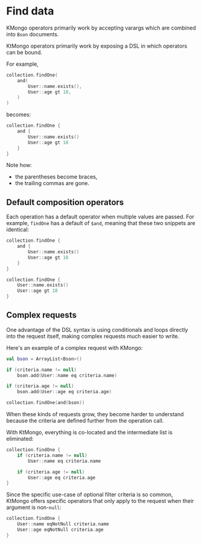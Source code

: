 # Find data

KMongo operators primarily work by accepting varargs which are combined into `Bson` documents.

KtMongo operators primarily work by exposing a DSL in which operators can be bound.

For example,

```kotlin title="Using KMongo"
collection.findOne(
	and(
		User::name.exists(),
		User::age gt 18,
	)
)
```

becomes:

```kotlin title="Using KtMongo"
collection.findOne {
	and {
		User::name.exists()
		User::age gt 18
	}
}
```

Note how:

- the parentheses become braces,
- the trailing commas are gone.

## Default composition operators

Each operation has a default operator when multiple values are passed. For example, `findOne` has a default of `$and`, meaning that these two snippets are identical:

```kotlin
collection.findOne {
	and {
		User::name.exists()
		User::age gt 18
	}
}
```

```kotlin
collection.findOne {
	User::name.exists()
	User::age gt 18
}
```

## Complex requests

One advantage of the DSL syntax is using conditionals and loops directly into the request itself, making complex requests much easier to write.

Here's an example of a complex request with KMongo:

```kotlin title="Using KMongo"
val bson = ArrayList<Bson>()

if (criteria.name != null)
	bson.add(User::name eq criteria.name)

if (criteria.age != null)
	bson.add(User::age eq criteria.age)

collection.findOne(and(bson))
```

When these kinds of requests grow, they become harder to understand because the criteria are defined further from the operation call.

With KtMongo, everything is co-located and the intermediate list is eliminated:

```kotlin title="Using KtMongo"
collection.findOne {
	if (criteria.name != null)
		User::name eq criteria.name

	if (criteria.age != null)
		User::age eq criteria.age
}
```

Since the specific use-case of optional filter criteria is so common, KtMongo offers specific operators that only apply to the request when their argument is non-`null`:

```kotlin title="Using KtMongo"
collection.findOne {
	User::name eqNotNull criteria.name
	User::age eqNotNull criteria.age
}
```
